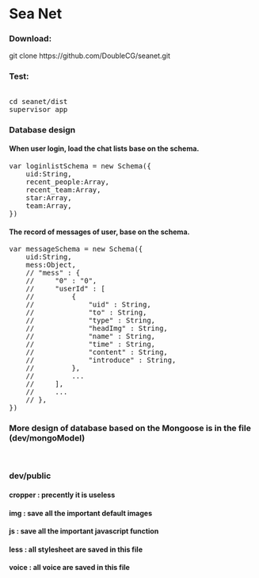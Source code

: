 <h1>Sea Net</h1>

<h3>Download:</h3>
git clone https://github.com/DoubleCG/seanet.git

<h3>Test:</h3>
<pre> 
cd seanet/dist
supervisor app
</pre>

<h3>Database design</h3>

<h4>When user login, load the chat lists base on the schema.</h4>
<pre>
var loginlistSchema = new Schema({
    uid:String,
    recent_people:Array,
    recent_team:Array,
    star:Array,
    team:Array,
})
</pre>
<h4>The record of messages of user, base on the schema.</h4>
<pre>
var messageSchema = new Schema({
    uid:String,
    mess:Object,
    // "mess" : {
    //     "0" : "0",
    //     "userId" : [
    //         {
    //             "uid" : String,
    //             "to" : String,
    //             "type" : String,
    //             "headImg" : String,
    //             "name" : String,
    //             "time" : String,
    //             "content" : String,
    //             "introduce" : String,
    //         },
    //         ...
    //     ],
    //     ...
    // },
})
</pre>
<h3>More design of database based on the Mongoose is in the file (dev/mongoModel)</h3>

<br>

<h3>dev/public</h3>
<h4>cropper : precently it is useless</h4>
<h4>img : save all the important default images</h4>
<h4>js : save all the important javascript function</h4>
<h4>less : all stylesheet are saved in this file</h4>
<h4>voice : all voice are saved in this file</h4>

<br>